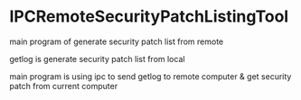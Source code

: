 # IPCRemoteSecurityPatchListingTool

main program of generate security patch list from remote

getlog is generate security patch list from local


main program is using ipc to send getlog to remote computer & get security patch from current computer
